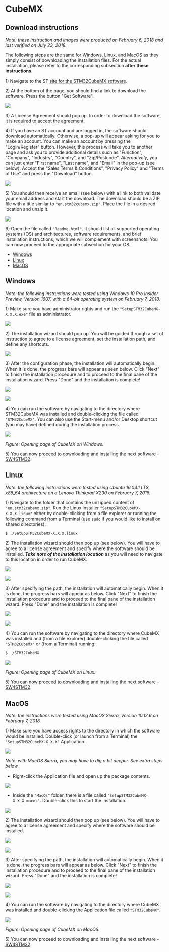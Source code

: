 # CubeMX

## Download instructions

_Note: these instruction and images were produced on February 6, 2018 and last verified on July 23, 2018._

The following steps are the same for Windows, Linux, and MacOS as they simply consist of downloading the installation files. For the actual installation, please refer to the corresponding subsection **after these instructions**.

1\) Navigate to the ST [site for the STM32CubeMX software](https://www.st.com/en/development-tools/stm32cubemx.html).

2\) At the bottom of the page, you should find a link to download the software. Press the button "Get Software".

![](https://github.com/LCAV/dsp-labs/tree/4716f91d18323239f759c649d6c2e80c56a0faba/docs/.gitbook/assets/1_get_software.png)

3\) A License Agreement should pop up. In order to download the software, it is required to accept the agreement.

4\) If you have an ST account and are logged in, the software should download automatically. Otherwise, a pop-up will appear asking for you to make an account. You can make an account by pressing the "Login/Register" button. However, this process will take you to another page and ask you to provide additional details such as "Function", "Company", "Industry", "Country", and "Zip/Postcode". _Alternatively_, you can just enter "First name", "Last name", and "Email" in the pop-up \(see below\). Accept the "Sales Terms & Conditions", "Privacy Policy" and "Terms of Use" and press the "Download" button.

![](https://github.com/LCAV/dsp-labs/tree/4716f91d18323239f759c649d6c2e80c56a0faba/docs/.gitbook/assets/2_make_account.png)

5\) You should then receive an email \(see below\) with a link to both validate your email address and start the download. The download should be a ZIP file with a title similar to `"en.stm32cubemx.zip"`. Place the file in a desired location and unzip it.

![](https://github.com/LCAV/dsp-labs/tree/4716f91d18323239f759c649d6c2e80c56a0faba/docs/.gitbook/assets/3_confirm_download.png)

6\) Open the file called `"Readme.html"`. It should list all supported operating systems \(OS\) and architectures, software requirements, and brief installation instructions, which we will complement with screenshots! You can now proceed to the appropriate subsection for your OS:

* [Windows](cubemx.md#windows)
* [Linux](cubemx.md#linux)
* [MacOS](cubemx.md#macos)

## Windows

_Note: the following instructions were tested using Windows 10 Pro Insider Preview, Version 1607, with a 64-bit operating system on February 7, 2018._

1\) Make sure you have administrator rights and run the `"SetupSTM32CubeMX-X.X.X.exe"` file as administrator.

![](../../.gitbook/assets/windows_install.png)

2\) The installation wizard should pop up. You will be guided through a set of instruction to agree to a license agreement, set the installation path, and define any shortcuts.

![](../../.gitbook/assets/windows_install_1.PNG)

3\) After the configuration phase, the installation will automatically begin. When it is done, the progress bars will appear as seen below. Click "Next" to finish the installation procedure and to proceed to the final pane of the installation wizard. Press "Done" and the installation is complete!

![](../../.gitbook/assets/windows_install_4.PNG)

![](../../.gitbook/assets/windows_install_5.PNG)

4\) You can run the software by navigating to the directory where STM32CubeMX was installed and double-clicking the file called `"STM32CubeMX"`. You can also use the Start-menu and/or Desktop shortcut \(you may have\) defined during the installation process.

![](../../.gitbook/assets/windows_running_software.PNG)

_Figure: Opening page of CubeMX on Windows._

5\) You can now proceed to downloading and installing the next software - [SW4STM32](sw4stm32.md).

## Linux

_Note: the following instructions were tested using Ubuntu 16.04.1 LTS, x86\_64 architecture on a Lenovo Thinkpad X230 on February 7, 2018._

1\) Navigate to the folder that contains the unzipped content of `"en.stm32cubemx.zip"`. Run the Linux installer `"SetupSTM32CubeMX-X.X.X.linux"` either by double-clicking from a file explorer or running the following command from a Terminal \(use `sudo` if you would like to install on shared directories\):

```bash
$ ./SetupSTM32CubeMX-X.X.X.linux
```

2\) The installation wizard should then pop up \(see below\). You will have to agree to a license agreement and specify where the software should be installed. _**Take note of the installation location**_ as you will need to navigate to this location in order to run CubeMX.

![](../../.gitbook/assets/linux_installation_1.png)

![](../../.gitbook/assets/linux_installation_3.png)

3\) After specifying the path, the installation will automatically begin. When it is done, the progress bars will appear as below. Click "Next" to finish the installation procedure and to proceed to the final pane of the installation wizard. Press "Done" and the installation is complete!

![](../../.gitbook/assets/linux_installation_4.png)

![](../../.gitbook/assets/linux_installation_5.png)

4\) You can run the software by navigating to the directory where CubeMX was installed and \(from a file explorer\) double-clicking the file called `"STM32CubeMX"` or \(from a Terminal\) running:

```bash
$ ./STM32CubeMX
```

![](../../.gitbook/assets/linux_running_software.png)

_Figure: Opening page of CubeMX on Linux._

5\) You can now proceed to downloading and installing the next software - [SW4STM32](sw4stm32.md).

## MacOS

_Note: the instructions were tested using MacOS Sierra, Version 10.12.6 on February 7, 2018._

1\) Make sure you have access rights to the directory in which the software would be installed. Double-click \(or launch from a Terminal\) the `"SetupSTM32CubeMX-X.X.X"` Application.

![](../../.gitbook/assets/mac_install_1-1-1.png)

_Note: with MacOS Sierra, you may have to dig a bit deeper. See extra steps below._

* Right-click the Application file and open up the package contents.

![](../../.gitbook/assets/mac_install_1_1.png)

* Inside the `"MacOs"` folder, there is a file called `"SetupSTM32CubeMX-X_X_X_macos"`. Double-click this to start the installation.

![](../../.gitbook/assets/mac_install_1_2.png)

2\) The installation wizard should then pop up \(see below\). You will have to agree to a license agreement and specify where the software should be installed.

![](../../.gitbook/assets/mac_install_2.png)

![](../../.gitbook/assets/mac_install_5.png)

3\) After specifying the path, the installation will automatically begin. When it is done, the progress bars will appear as below. Click "Next" to finish the installation procedure and to proceed to the final pane of the installation wizard. Press "Done" and the installation is complete!

![](../../.gitbook/assets/mac_install_6.png)

![](../../.gitbook/assets/mac_install_7.png)

4\) You can run the software by navigating to the directory where CubeMX was installed and double-clicking the Application file called `"STM32CubeMX"`.

![](../../.gitbook/assets/mac_run.png)

_Figure: Opening page of CubeMX on MacOS._

5\) You can now proceed to downloading and installing the next software - [SW4STM32](sw4stm32.md).

